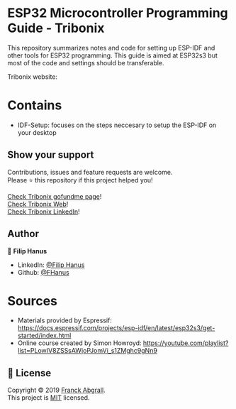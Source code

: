 # ESP32 Microcontroller Programming Guide - Tribonix
This repository summarizes notes and code for setting up ESP-IDF and other tools for ESP32 programming.
This guide is aimed at ESP32s3 but most of the code and settings should be transferable.

Tribonix website: 

# Contains

- IDF-Setup: focuses on the steps neccesary to setup the ESP-IDF on your desktop

## Show your support

Contributions, issues and feature requests are welcome.<br />
Please ⭐️ this repository if this project helped you!<br />

[Check Tribonix gofundme page](https://www.gofundme.com/f/donate-to-help-tribonix)!<br />
[Check Tribonix Web](https://www.tribonix.com/)!<br />
[Check Tribonix LinkedIn](https://www.linkedin.com/company/tribonix/mycompany/)!<br />

## Author

👤 **Filip Hanus**

- LinkedIn: [@Filip Hanus](https://www.linkedin.com/in/hanusfilip/)
- Github: [@FHanus](https://github.com/fhanus)

# Sources

- Materials provided by Espressif: https://docs.espressif.com/projects/esp-idf/en/latest/esp32s3/get-started/index.html
- Online course created by Simon Howroyd: https://youtube.com/playlist?list=PLowIV8ZSSsAWjoPJomVi_s1ZMghc9gNn9

## 📝 License

Copyright © 2019 [Franck Abgrall](https://github.com/kefranabg).<br />
This project is [MIT](https://github.com/kefranabg/readme-md-generator/blob/master/LICENSE) licensed.
